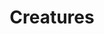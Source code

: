 ---
layout: post
title: Creatures
name: creatures
img: Creatures2.png
alt: image-alt
description: "Their be monsters!"
image_items: [
    {
        title: Creatures,
        img: Creatures_1.png,
        description: "This is a description"
    },
    {
        img: Creatures_PR (6).png,
        description: "This is a description"
    }
]
---